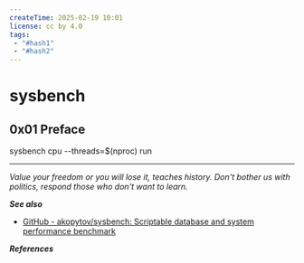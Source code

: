 ```yaml
---
createTime: 2025-02-19 10:01
license: cc by 4.0
tags: 
 - "#hash1" 
 - "#hash2"
---
```


# sysbench

## 0x01 Preface

sysbench cpu --threads=$(nproc) run



---
*Value your freedom or you will lose it, teaches history. Don't bother us with politics, respond those who don't want to learn.*

***See also***

- [GitHub - akopytov/sysbench: Scriptable database and system performance benchmark](https://github.com/akopytov/sysbench)

***References***


